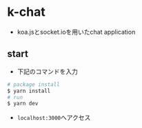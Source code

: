 # k-chat
- koa.jsとsocket.ioを用いたchat application

## start
- 下記のコマンドを入力

```bash
# package install
$ yarn install
# run
$ yarn dev
```
- `localhost:3000`へアクセス